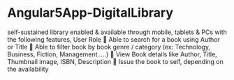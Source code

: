 # Angular5App-DigitalLibrary
self-sustained library enabled &amp; available through mobile, tablets &amp; PCs with the following features, User Role  Able to search for a book using Author or Title  Able to filter book by book genre / category (ex: Technology, Business, Fiction, Management…..)  View Book details like Author, Title, Thumbnail image, ISBN, Description  Issue the book to self, depending on the availability
